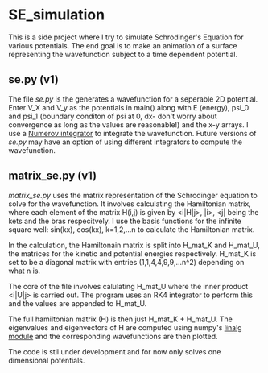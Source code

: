 # SE_simulation
This is a side project where I try to simulate Schrodinger's Equation for various potentials. The end goal is to make an animation of a surface representing the wavefunction subject to a time dependent potential.  

## se.py (v1)

The file *se.py* is the generates a wavefunction for a seperable 2D potential. Enter V_X and V_y as the potentials in main() along with E (energy), psi_0 and psi_1 (boundary conditon of psi at 0, dx- don't worry about convergence as long as the values are reasonable!) and the x-y arrays. 
I use a [Numerov integrator](https://en.wikipedia.org/wiki/Numerov%27s_method) to integrate the wavefunction. Future versions of *se.py* may have an option of using different integrators to compute the wavefunction. 

## matrix_se.py (v1)
*matrix_se.py* uses the matrix representation of the Schrodinger equation to solve for the wavefunction. It involves calculating the Hamiltonian matrix, where each element of the matrix H(i,j) is given by <i|H|j>, |i>, <j| being the kets and the bras respecitvely. I use the basis functions for the infinite square well: sin(kx), cos(kx), k=1,2,...n to calculate the Hamiltonian matrix. 

In the calculation, the Hamiltonain matrix is split into H_mat_K and H_mat_U, the matrices for the kinetic and potential energies respectively. H_mat_K is set to be a diagonal matrix with entries (1,1,4,4,9,9,...n^2) depending on what n is. 

The core of the file involves calulating H_mat_U where the inner product <i|U|j> is carried out. The program uses an RK4 integrator to perform this and the values are appended to H_mat_U. 

The full hamiltonian matrix (H) is then just H_mat_K + H_mat_U. The eigenvalues and eigenvectors of H are computed using numpy's [linalg module](https://docs.scipy.org/doc/numpy/reference/generated/numpy.linalg.eig.html) and the corresponding wavefunctions are then plotted. 

The code is stil under development and for now only solves one dimensional potentials.  
